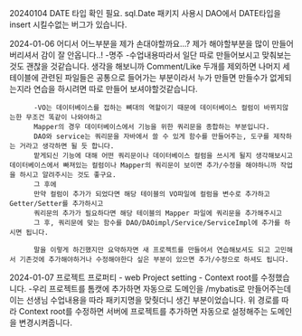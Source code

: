 20240104 DATE 타입 확인 필요. sql.Date 패키지 사용시 DAO에서 DATE타입을 insert 시킬수없는 버그가 있습니다.

2024-01-06 어디서 어느부분을 제가 손대야할까요...? 제가 해야할부분을 많이 만들어버리셔서 감이 잘 안옵니다..! -명주
          -수업내용따라서 일단 따로 만들어보시고 맞춰보는것도 괜찮을 것같습니다. 생각을 해보니까 Comment/Like 두개를 제외하면 나머지 세 테이블에 관련된 파일들은 공통으로 들어가는 부분이라서 누가 만들면 만들수가 없게되는지라 연습을 하시려면 따로 만들어 보셔야할것같습니다.
          
          -VO는 데이터베이스를 접하는 뼈대의 역할이기 때문에 데이터베이스 컬럼이 바뀌지않는한 무조건 똑같이 나와야하고
          Mapper의 경우 데이터베이스에서 기능을 위한 쿼리문을 종합하는 부분입니다.
          DAO와 service는 쿼리문을 자바에서 쓸 수 있게 함수를 만들어주는, 도구를 제작하는 거라고 생각하면 될 듯 합니다.
          맡게되신 기능에 대해 어떤 쿼리문이나 데이터베이스 컬럼을 쓰시게 될지 생각해보시고 데이터베이스에서 빠져있는 컬럼이나 Mapper의 쿼리문이 보이면 추가/수정을 해야하니까 작업을 하시고 알려주시는 것도 좋구요.
          그 후에 
          만약 컬럼이 추가가 되었다면 해당 테이블의 VO파일에 컬럼을 변수로 추가하고 Getter/Setter를 추가하시고
          쿼리문의 추가가 필요하다면 해당 테이블의 Mapper 파일에 쿼리문을 추가해주시고
          그 후, 쿼리문에 맞는 함수를 DAO/DAOimpl/Service/ServiceImpl에 추가를 하시면 됩니다.

          말을 이렇게 하긴했지만 요약하자면 새 프로젝트를 만들어서 연습해보셔도 되고 고민해서 기존것에 추가해야하거나 수정해야한다 싶은 부분이 있으면 추가/수정으로 하셔도 됩니다.
          
2024-01-07 프로젝트 프로퍼티 - web Project setting - Context root를 수정했습니다.
          -우리 프로젝트를 톰캣에 추가하면 자동으로 도메인을 /mybatis로 만들어주는데 이는 선생님 수업내용을 따라 패키지명을 맞췃더니 생긴 부분이었습니다.
          위 경로를 따라 Context root를 수정하면 서버에 프로젝트를 추가하면 자동으로 설정해주는 도메인을 변경시켜줍니다.
